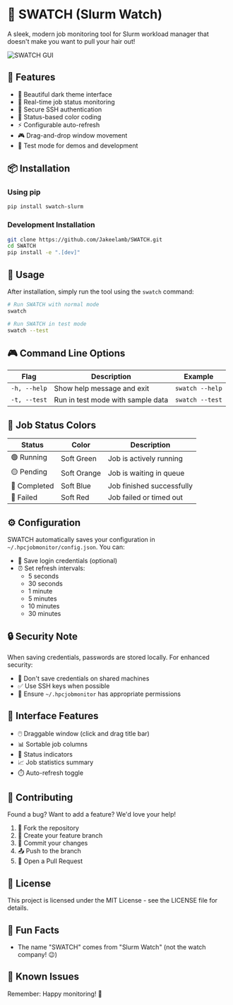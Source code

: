 # 🎯 SWATCH (Slurm Watch)

A sleek, modern job monitoring tool for Slurm workload manager that doesn't make you want to pull your hair out! 

![SWATCH GUI](./Swatch_gui_readme.png)

## 🌟 Features

- 🎨 Beautiful dark theme interface
- 🔄 Real-time job status monitoring
- 🔐 Secure SSH authentication
- 🎯 Status-based color coding
- ⚡ Configurable auto-refresh
- 🎮 Drag-and-drop window movement
- 🧪 Test mode for demos and development

## 📦 Installation

### Using pip

```bash
pip install swatch-slurm
```

### Development Installation
```bash
git clone https://github.com/Jakeelamb/SWATCH.git
cd SWATCH
pip install -e ".[dev]"
```

## 🚀 Usage

After installation, simply run the tool using the `swatch` command:

```bash
# Run SWATCH with normal mode
swatch

# Run SWATCH in test mode
swatch --test
```

## 🎮 Command Line Options

| Flag | Description | Example |
|------|-------------|---------|
| `-h, --help` | Show help message and exit | `swatch --help` |
| `-t, --test` | Run in test mode with sample data | `swatch --test` |

## 🎯 Job Status Colors

| Status | Color | Description |
|--------|-------|-------------|
| 🟢 Running | Soft Green | Job is actively running |
| 🟡 Pending | Soft Orange | Job is waiting in queue |
| 🔵 Completed | Soft Blue | Job finished successfully |
| 🔴 Failed | Soft Red | Job failed or timed out |

## ⚙️ Configuration

SWATCH automatically saves your configuration in `~/.hpcjobmonitor/config.json`. You can:

- 💾 Save login credentials (optional)
- ⏰ Set refresh intervals:
  - 5 seconds
  - 30 seconds
  - 1 minute
  - 5 minutes
  - 10 minutes
  - 30 minutes

## 🔒 Security Note

When saving credentials, passwords are stored locally. For enhanced security:
- 🚫 Don't save credentials on shared machines
- ✅ Use SSH keys when possible
- 🔑 Ensure `~/.hpcjobmonitor` has appropriate permissions

## 🎨 Interface Features

- 🖱️ Draggable window (click and drag title bar)
- 📊 Sortable job columns
- 🎯 Status indicators
- 📈 Job statistics summary
- ⏱️ Auto-refresh toggle

## 🤝 Contributing

Found a bug? Want to add a feature? We'd love your help! 

1. 🍴 Fork the repository
2. 🌿 Create your feature branch
3. 💾 Commit your changes
4. 📤 Push to the branch
5. 🎯 Open a Pull Request

## 📝 License

This project is licensed under the MIT License - see the LICENSE file for details.

## 🎉 Fun Facts

- The name "SWATCH" comes from "Slurm Watch" (not the watch company! 😉)

## 🐛 Known Issues


Remember: Happy monitoring! 🚀
